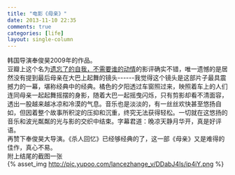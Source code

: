 ```yaml
---
title: "电影《母亲》"
date: 2013-11-10 22:35
comments: true
categories: [life]
layout: single-column
---
```


韩国导演奉俊昊2009年的作品。<!--more-->   
豆瓣上这个名为[遗忘了的自我，不需要谁的动情](http://movie.douban.com/review/2438716/)的影评确实不错，唯一遗憾的是居然没有提到最后母亲在大巴上起舞的镜头------我觉得这个镜头是这部片子最具震撼力的一幕，堪称经典中的经典。橘色的夕阳透过车窗照过来，映照着车上的人们连同母亲一起起舞摇摆的身影，随着大巴一起摇曳闪烁，只有剪影却看不清面容，透出一股越来越冰凉和冷漠的气息。音乐也是淡淡的，有一丝丝欢快甚至悠扬自如，但因着整个故事所积淀的压抑和沉重，终究无法获得轻松。一切就在这悠扬的音乐和波光粼粼的光与影的交织中结束。字幕君道：晚凉天静月华开，真是好评语。  
再赞下奉俊昊大导演。《杀人回忆》已经够经典的了，这一部《母亲》又是难得的佳作，真心不易。  
附上结尾的截图一张  
{% asset_img http://pic.yupoo.com/lancezhange_v/DDabJ4ls/ip4iY.png  %}

